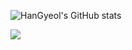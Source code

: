 ![HanGyeol's GitHub stats](https://github-readme-stats.vercel.app/api?username=snake7667&show_icons=true&theme=cobalt)

<img src="https://github-readme-stats.vercel.app/api/top-langs/?username=snake7667&layout=compact"><br><br>
<!--
**snake7667/snake7667** is a ✨ _special_ ✨ repository because its `README.md` (this file) appears on your GitHub profile.

Here are some ideas to get you started:

- 🔭 I’m currently working on ...
- 🌱 I’m currently learning ...
- 👯 I’m looking to collaborate on ...
- 🤔 I’m looking for help with ...
- 💬 Ask me about ...
- 📫 How to reach me: ...
- 😄 Pronouns: ...
- ⚡ Fun fact: ...
-->
